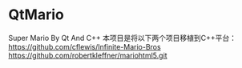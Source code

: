 # QtMario
Super Mario By Qt And C++
本项目是将以下两个项目移植到C++平台：
https://github.com/cflewis/Infinite-Mario-Bros
https://github.com/robertkleffner/mariohtml5.git
